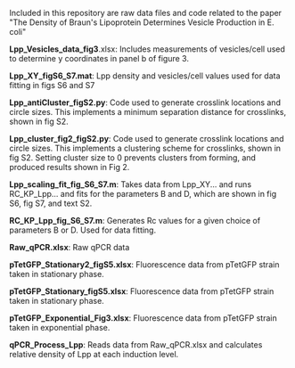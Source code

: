 Included in this repository are raw data files and code related to the paper "The Density of Braun's Lipoprotein Determines Vesicle Production in E. coli"

**Lpp_Vesicles_data_fig3**.xlsx: Includes measurements of vesicles/cell used to determine y coordinates in panel b of figure 3.

**Lpp_XY_figS6_S7.mat**: Lpp density and vesicles/cell values used for data fitting in figs S6 and S7

**Lpp_antiCluster_figS2.py**: Code used to generate crosslink locations and circle sizes. 
This implements a minimum separation distance for crosslinks, shown in fig S2.

**Lpp_cluster_fig2_figS2.py**: Code used to generate crosslink locations and circle sizes. 
This implements a clustering scheme for crosslinks, shown in fig S2.
Setting cluster size to 0 prevents clusters from forming, and produced results shown in Fig 2.

**Lpp_scaling_fit_fig_S6_S7.m**: Takes data from Lpp_XY... and runs RC_KP_Lpp... and fits for the parameters B and D,
which are shown in fig S6, fig S7, and text S2.

**RC_KP_Lpp_fig_S6_S7.m**: Generates Rc values for a given choice of parameters B or D. Used for data fitting.

**Raw_qPCR.xlsx**: Raw qPCR data

**pTetGFP_Stationary2_figS5.xlsx**: Fluorescence data from pTetGFP strain taken in stationary phase.

**pTetGFP_Stationary_figS5.xlsx**: Fluorescence data from pTetGFP strain taken in stationary phase.

**pTetGFP_Exponential_Fig3.xlsx**: Fluorescence data from pTetGFP strain taken in exponential phase.

**qPCR_Process_Lpp**: Reads data from Raw_qPCR.xlsx and calculates relative density of Lpp at each induction level.
